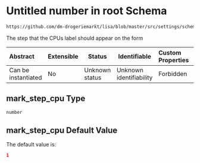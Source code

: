 # Untitled number in root Schema

```txt
https://github.com/dm-drogeriemarkt/lisa/blob/master/src/settings/schema.json#/properties/form_settings/properties/mark_step_cpu
```

The step that the CPUs label should appear on the form


| Abstract            | Extensible | Status         | Identifiable            | Custom Properties | Additional Properties | Access Restrictions | Defined In                                                                               |
| :------------------ | ---------- | -------------- | ----------------------- | :---------------- | --------------------- | ------------------- | ---------------------------------------------------------------------------------------- |
| Can be instantiated | No         | Unknown status | Unknown identifiability | Forbidden         | Allowed               | none                | [settings.schema.json\*](../../src/settings/settings.schema.json "open original schema") |

## mark_step_cpu Type

`number`

## mark_step_cpu Default Value

The default value is:

```json
1
```

